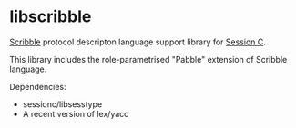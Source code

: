 libscribble
===========

[Scribble](http://www.scribble.org) protocol descripton language support library for [Session C](http://www.doc.ic.ac.uk/~cn06/sessionc).

This library includes the role-parametrised "Pabble" extension of Scribble language.

Dependencies:
 * sessionc/libsesstype
 * A recent version of lex/yacc
